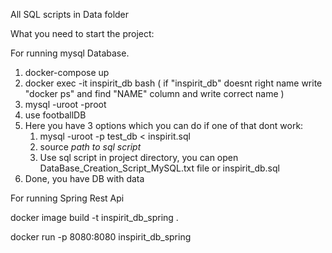 All SQL scripts in Data folder


What you need to start the project:



For running mysql Database.


1) docker-compose up
2) docker exec -it inspirit_db bash ( if "inspirit_db" doesnt right name write "docker ps" and find "NAME" column and write correct name )
3) mysql -uroot -proot
4) use footballDB
5) Here you have 3 options which you can do if one of that dont work: 
   1. mysql -uroot -p test_db < inspirit.sql  
   2. source *path to sql script*  
   3. Use sql script in project directory, you can open DataBase_Creation_Script_MySQL.txt file or inspirit_db.sql
6) Done, you have DB with data

For running Spring Rest Api

docker image build -t inspirit_db_spring .

docker run -p 8080:8080 inspirit_db_spring


